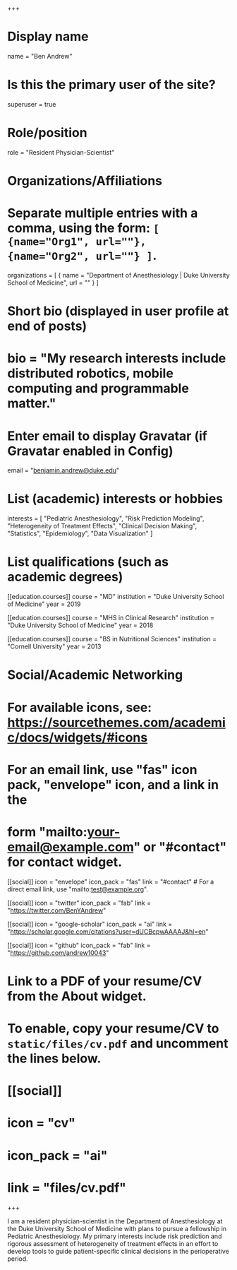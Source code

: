 +++
# Display name
name = "Ben Andrew"

# Is this the primary user of the site?
superuser = true

# Role/position
role = "Resident Physician-Scientist"

# Organizations/Affiliations
#   Separate multiple entries with a comma, using the form: `[ {name="Org1", url=""}, {name="Org2", url=""} ]`.
organizations = [ { name = "Department of Anesthesiology | Duke University School of Medicine", url = "" } ]

# Short bio (displayed in user profile at end of posts)
# bio = "My research interests include distributed robotics, mobile computing and programmable matter."

# Enter email to display Gravatar (if Gravatar enabled in Config)
email = "benjamin.andrew@duke.edu"

# List (academic) interests or hobbies
interests = [
  "Pediatric Anesthesiology",
  "Risk Prediction Modeling",
  "Heterogeneity of Treatment Effects",
  "Clinical Decision Making",
  "Statistics",
  "Epidemiology",
  "Data Visualization"
]

# List qualifications (such as academic degrees)
[[education.courses]]
  course = "MD"
  institution = "Duke University School of Medicine"
  year = 2019
  
[[education.courses]]
  course = "MHS in Clinical Research"
  institution = "Duke University School of Medicine"
  year = 2018

[[education.courses]]
  course = "BS in Nutritional Sciences"
  institution = "Cornell University"
  year = 2013

# Social/Academic Networking
# For available icons, see: https://sourcethemes.com/academic/docs/widgets/#icons
#   For an email link, use "fas" icon pack, "envelope" icon, and a link in the
#   form "mailto:your-email@example.com" or "#contact" for contact widget.

[[social]]
  icon = "envelope"
  icon_pack = "fas"
  link = "#contact"  # For a direct email link, use "mailto:test@example.org".

[[social]]
  icon = "twitter"
  icon_pack = "fab"
  link = "https://twitter.com/BenYAndrew"

[[social]]
  icon = "google-scholar"
  icon_pack = "ai"
  link = "https://scholar.google.com/citations?user=dUCBcpwAAAAJ&hl=en"

[[social]]
  icon = "github"
  icon_pack = "fab"
  link = "https://github.com/andrew10043"

# Link to a PDF of your resume/CV from the About widget.
# To enable, copy your resume/CV to `static/files/cv.pdf` and uncomment the lines below.
# [[social]]
#   icon = "cv"
#   icon_pack = "ai"
#   link = "files/cv.pdf"

+++

I am a resident physician-scientist in the Department of Anesthesiology at the Duke University School of Medicine with plans to pursue a fellowship in Pediatric Anesthesiology. My primary interests include risk prediction and rigorous assessment of heterogeneity of treatment effects in an effort to develop tools to guide patient-specific clinical decisions in the perioperative period.
